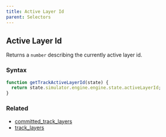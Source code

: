 ```yaml
---
title: Active Layer Id
parent: Selectors
---
```


## Active Layer Id

Returns a `number` describing the currently active layer id.

### Syntax

```js
function getTrackActiveLayerId(state) {
  return state.simulator.engine.engine.state.activeLayerId;
}
```

### Related

- [committed_track_layers](./committed_track_layers.md)
- [track_layers](./track_layers.md)
